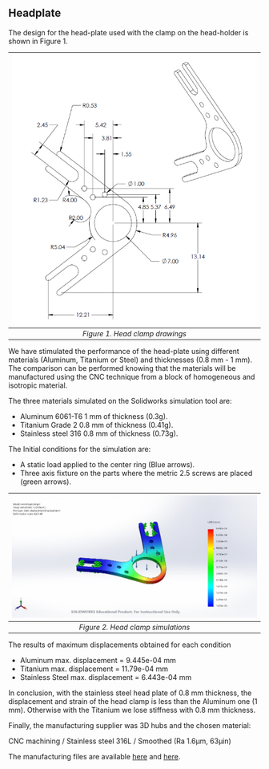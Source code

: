 ## Headplate

The design for the head-plate used with the clamp on the head-holder is shown in Figure 1. 

| ![Figure1](img/Fig1-Head-Clamp.PNG) |
|:--:|
| *Figure 1. Head clamp drawings* |

We have stimulated the performance of the head-plate using different materials (Aluminum, Titanium or Steel) and thicknesses (0.8 mm - 1 mm). The comparison can be performed knowing that the materials will be manufactured using the CNC technique from a block of homogeneous and isotropic material.

The three materials simulated on the Solidworks simulation tool are:

-	Aluminum 6061-T6 1 mm of thickness (0.3g). 
-	Titanium Grade 2 0.8 mm of thickness (0.41g).
-	Stainless steel 316 0.8 mm of thickness (0.73g).

The Initial conditions for the simulation are:

-	A static load applied to the center ring (Blue arrows).
-	Three axis fixture on the parts where the metric 2.5 screws are placed (green arrows).

| ![Figure2](img/Fig2-Head-Clamp.jpg) |
|:--:|
| *Figure 2. Head clamp simulations* |

The results of maximum displacements obtained for each condition

-	Aluminum max. displacement = 9.445e-04 mm
-	Titanium max. displacement = 11.79e-04 mm
-	Stainless Steel max. displacement = 6.443e-04 mm

In conclusion, with the stainless steel head plate of 0.8 mm thickness, the displacement and strain of the head clamp is less than the Aluminum one (1 mm). Otherwise with the Titanium we lose stiffness with 0.8 mm thickness.

Finally, the manufacturing supplier was 3D hubs and the chosen material:

CNC machining / Stainless steel 316L / Smoothed (Ra 1.6μm, 63μin)

The manufacturing files are available [here](files/headclamp/headclampX.IGS) and [here](files/headclamp/headclampX.STL).
